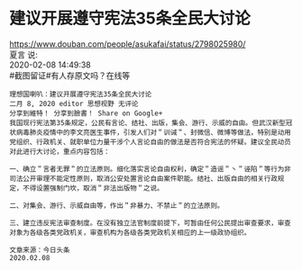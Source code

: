 # 建议开展遵守宪法35条全民大讨论


https://www.douban.com/people/asukafai/status/2798025980/  
夏言 说:  
2020-02-08 14:49:38  
#截图留证#有人存原文吗？在线等  


```
理想国喇叭：建议开展遵守宪法35条全民大讨论
二月 8, 2020 editor 思想视野 无评论
分享到維特！ 分享到臉書！ Share on Google+
我国现行宪法第35条规定，公民有言论、结社、出版，集会、游行、示威的自由。但武汉新型冠状病毒肺炎疫情中的李文亮医生事件，引发人们对＂训诫＂、封微信、微博等做法，特别是动用党组织、行政机关、就职单位力量干涉个人言论自由的做法是否符合宪法的怀疑。建议全民动员对此进行大讨论，重点内容包括：

一、确立＂言者无罪＂的立法原则。细化落实言论自由权利，确定＂造谣＂丶＂诬陷＂等行为非司法公开审理不能定性原则，取消公安处置言论自由案件职能。结社、出版自由的相关行政规定，不得设置强制门坎，取消＂非法出版物＂之说。

二、对集会、游行、示威自由等，作出＂非暴力、不禁止＂的立法原则。

三、建立违反宪法审查制度。在没有独立法官制度前提下，可暂由任何公民提出审查要求，审查对象为各级各类党政机关，审查机构为各级各类党政机关相应的上一级政协组织。

文章来源：今日头条
2020.02.08
```

